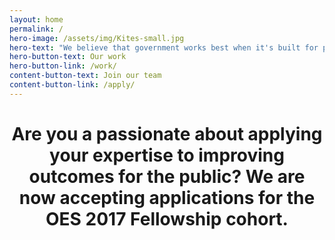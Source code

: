 ```yaml
---
layout: home
permalink: /
hero-image: /assets/img/Kites-small.jpg
hero-text: "We believe that government works best when it's built for people. "
hero-button-text: Our work
hero-button-link: /work/
content-button-text: Join our team
content-button-link: /apply/
---
```

# <center>Are you a passionate about applying your expertise to improving outcomes for the public? We are now accepting applications for the OES 2017 Fellowship cohort.</center> 



